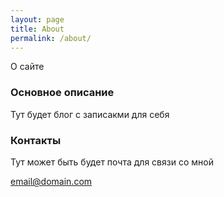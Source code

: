 ```yaml
---
layout: page
title: About
permalink: /about/
---
```


О сайте

### Основное описание

Тут будет блог с записакми для себя

### Контакты

Тут может быть будет почта для связи со мной

[email@domain.com](mailto:email@domain.com)
